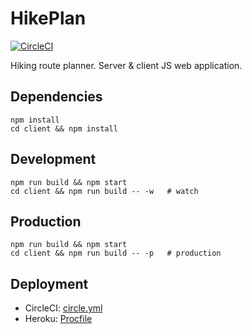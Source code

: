 # HikePlan

[![CircleCI](https://img.shields.io/circleci/project/zakjan/hikeplan.svg)](https://circleci.com/gh/zakjan/hikeplan)

Hiking route planner. Server & client JS web application.

## Dependencies

```
npm install
cd client && npm install
```

## Development

```
npm run build && npm start
cd client && npm run build -- -w   # watch
```

## Production

```
npm run build && npm start
cd client && npm run build -- -p   # production
```

## Deployment

* CircleCI: [circle.yml](circle.yml)
* Heroku: [Procfile](Procfile)
